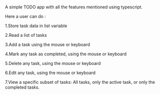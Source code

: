  A simple TODO app with all the features mentioned  using  typescript.
 
Here  a user can do :

1.Store task data in list variable

2.Read a list of tasks

3.Add a task using the mouse or keyboard

4.Mark any task as completed, using the mouse or keyboard

5.Delete any task, using the mouse or keyboard

6.Edit any task, using the mouse or keyboard

7.View a specific subset of tasks: All tasks, only the active task, or only the completed tasks.

